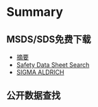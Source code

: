 # Summary

## MSDS/SDS免费下载

* [摘要](README.md)
* [Safety Data Sheet Search](chapter1.md)
* [SIGMA ALDRICH](sigma-aldrich.md)

## 公开数据查找

